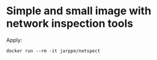 # Simple and small image with network inspection tools


Apply:

```
docker run --rm -it jarppe/netspect
```

